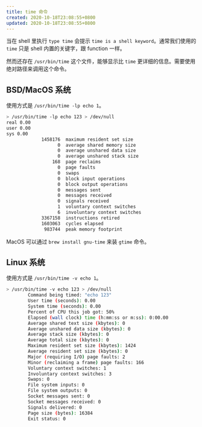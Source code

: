 ```yaml
---
title: time 命令
created: 2020-10-18T23:08:55+0800
updated: 2020-10-18T23:08:55+0800
---
```


<!-- editorconfig-checker-disable-file -->

当在 shell 里执行 `type time` 会提示 `time is a shell keyword`。通常我们使用的 `time` 只是 shell 内置的关键字，跟 function 一样。

然而还存在 `/usr/bin/time` 这个文件，能够显示比 `time` 更详细的信息。需要使用绝对路径来调用这个命令。

## BSD/MacOS 系统

使用方式是 `/usr/bin/time -lp echo 1`。

```sh
> /usr/bin/time -lp echo 123 > /dev/null
real 0.00
user 0.00
sys 0.00
             1458176  maximum resident set size
                   0  average shared memory size
                   0  average unshared data size
                   0  average unshared stack size
                 168  page reclaims
                   0  page faults
                   0  swaps
                   0  block input operations
                   0  block output operations
                   0  messages sent
                   0  messages received
                   0  signals received
                   1  voluntary context switches
                   6  involuntary context switches
             3367158  instructions retired
             1603063  cycles elapsed
              983744  peak memory footprint
```

MacOS 可以通过 `brew install gnu-time` 来装 `gtime` 命令。

## Linux 系统

使用方式是 `/usr/bin/time -v echo 1`。

```sh
> /usr/bin/time -v echo 123 > /dev/null
        Command being timed: "echo 123"
        User time (seconds): 0.00
        System time (seconds): 0.00
        Percent of CPU this job got: 50%
        Elapsed (wall clock) time (h:mm:ss or m:ss): 0:00.00
        Average shared text size (kbytes): 0
        Average unshared data size (kbytes): 0
        Average stack size (kbytes): 0
        Average total size (kbytes): 0
        Maximum resident set size (kbytes): 1424
        Average resident set size (kbytes): 0
        Major (requiring I/O) page faults: 2
        Minor (reclaiming a frame) page faults: 166
        Voluntary context switches: 1
        Involuntary context switches: 3
        Swaps: 0
        File system inputs: 0
        File system outputs: 0
        Socket messages sent: 0
        Socket messages received: 0
        Signals delivered: 0
        Page size (bytes): 16384
        Exit status: 0
```
